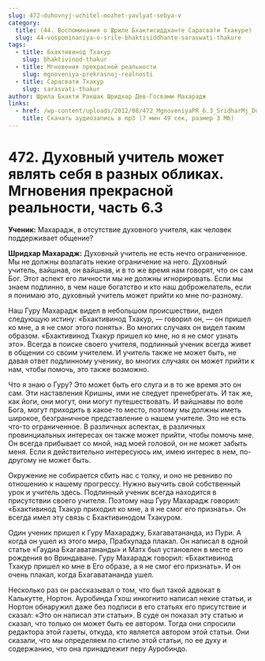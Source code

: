 ```yaml
---
slug: 472-duhovnyj-uchitel-mozhet-yavlyat-sebya-v
category:
  title: (44. Воспоминания о Шриле Бхактисиддханте Сарасвати Тхакуре)
  slug: 44-vospominaniya-o-srile-bhaktisiddhante-saraswati-thakure
tags:
  - title: Бхактивинод Тхакур
    slug: bhaktivinod-thakur
  - title: Мгновения прекрасной реальности
    slug: mgnoveniya-prekrasnoj-realnosti
  - title: Сарасвати Тхакур
    slug: sarasvati-thakur
author: Шрила Бхакти Ракшак Шридхар Дев-Госвами Махарадж
links:
  - href: /wp-content/uploads/2012/08/472_MgnoveniyaPR_6.3_SridharMj_Duhovnyy_uchitel_mojet_yavlyat_sebya_v_raznyh_oblikah.mp3
    title: Скачать аудиозапись в mp3 (7 мин 49 сек, размер 3 Мб)
---
```


# 472. Духовный учитель может являть себя в разных обликах. Мгновения прекрасной реальности, часть 6.3

**Ученик:** Махарадж, в отсутствие духовного учителя, как человек поддерживает общение?

**Шридхар Махарадж:** Духовный учитель не есть нечто ограниченное. Мы не должны возлагать некие ограничение на него. Духовный учитель, вайшнав, он вайшнав, и в то же время нам говорят, что он сам Бог. Этот аспект его личности мы не должны игнорировать. Если мы знаем подлинно, в чем наше богатство и кто наш доброжелатель, если я понимаю это, духовный учитель может прийти ко мне по-разному.

Наш Гуру Махарадж видел в небольшом происшествии, видел следующую истину: «Бхактивинод Тхакур, — говорил он, — он пришел ко мне, а я не смог этого понять». Во многих случаях он видел таким образом. «Бхактивинод Тхакур пришел ко мне, но я не смог узнать это». Всегда в поиске своего учителя, подлинный ученик всегда живет в общении со своим учителем. И учитель также не может быть, не давая ответ подлинному ученику, во многих случаях он может прийти к нам, чтобы помочь, это также возможно.

Что я знаю о Гуру? Это может быть его слуга и в то же время это он сам. Эти наставления Кришны, ими не следует пренебрегать. И так же, как йоги, они могут, они могут путешествовать. И вайшнавы по воле Бога, могут приходить в какое-то место, поэтому мы должны иметь широкое, безграничное представление о нашем учителе. Это не есть что-то ограниченное. В различных аспектах, в различных провинциальных интересах он также может прийти, чтобы помочь мне. Он всегда прибывает со мной, над моей головой, он не может забыть меня. Если я действительно интересуюсь им, имею интерес в нем, по-другому не может быть.

Окружение не собирается сбить нас с толку, и оно не ревниво по отношению к нашему прогрессу. Нужно выучить свой собственный урок и учитель здесь. Подлинный ученик всегда находится в присутствии своего учителя. Поэтому наш Гуру Махарадж говорил: «Бхактивинод Тхакур приходил ко мне, а я не смог его признать». Он всегда имел эту связь с Бхактивинодом Тхакуром.

Один ученик пришел к Гуру Махараджу, Бхагаватананда, из Пури. А когда он ушел из этого мира, Прабхупада плакал. Он написал в одной статье «Гаудиа Бхагаватананды» и Матх был установлен в месте его рождения во Вриндаване. Гуру Махарадж говорил: «Бхактивинод Тхакур пришел ко мне в Его образе, а я не смог его признать». И он очень плакал, когда Бхагаватананда ушел.

Несколько раз он рассказывал о том, что был такой адвокат в Калькутте, Нортон. Ауробинда Гхош инкогнито написал некие статьи, и Нортон обнаружил даже без подписи в его статьях его присутствие и сказал: «Это он написал эти статьи». В суде он показал эту статью и сказал, что только он может быть ее автором. Тогда они спросили редактора этой газеты, откуда, кто является автором этой статьи. Они сказали, что мы определяем по стилю этой статьи, по ее духу и содержанию, что она принадлежит перу Ауробиндо.

